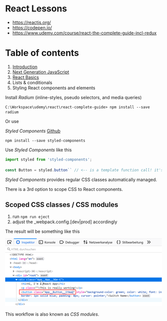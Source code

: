 # React Lessons

- https://reactjs.org/
- https://codepen.io/
- https://www.udemy.com/course/react-the-complete-guide-incl-redux

# Table of contents

1. [Introduction](./chapter-1.md)
2. [Next Generation JavaScript](./chapter-2.md)
3. [React Basics](./chapter-3.md)
4. Lists & conditionals
5. Styling React components and elements

Install *Radium* (inline-styles, pseudo selectors, and media queries) 

~~~shell
C:\Workspace\udemy\react\react-complete-guide> npm install --save radium
~~~

Or use 

_Styled Components_ [Github](https://github.com/styled-components)

~~~shell
npm install --save styled-components
~~~

Use _Styled Components_ like this

~~~js
import styled from 'styled-components';

const Button = styled.button`` // <-- is a template function call! it's a "tagged template literal"
~~~

_Styled Components_ provides regular CSS classes automatically managed.

There is a 3rd option to scope CSS to React components.

## Scoped CSS classes / CSS modules

1. run `npm run eject`
2. adjust the _webpack.config.[dev|prod] accordingly

The result will be something like this

![image](./images/scoped_css_classes.png)

This workflow is also known as _CSS modules_.
